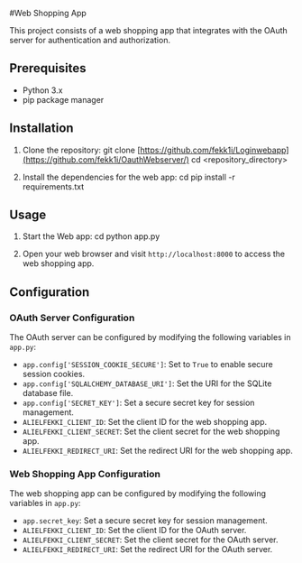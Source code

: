 #Web Shopping App

This project consists of a web shopping app that integrates with the OAuth server for authentication and authorization.

## Prerequisites

- Python 3.x
- pip package manager

## Installation

1. Clone the repository:
git clone [https://github.com/fekk1i/Loginwebapp](https://github.com/fekk1i/OauthWebserver/)
cd <repository_directory>


2. Install the dependencies for the web app:
cd <directory>
pip install -r requirements.txt

## Usage

1. Start the Web app:
cd <directory>
python app.py


2. Open your web browser and visit `http://localhost:8000` to access the web shopping app.

## Configuration

### OAuth Server Configuration

The OAuth server can be configured by modifying the following variables in `app.py`:

- `app.config['SESSION_COOKIE_SECURE']`: Set to `True` to enable secure session cookies.
- `app.config['SQLALCHEMY_DATABASE_URI']`: Set the URI for the SQLite database file.
- `app.config['SECRET_KEY']`: Set a secure secret key for session management.
- `ALIELFEKKI_CLIENT_ID`: Set the client ID for the web shopping app.
- `ALIELFEKKI_CLIENT_SECRET`: Set the client secret for the web shopping app.
- `ALIELFEKKI_REDIRECT_URI`: Set the redirect URI for the web shopping app.

### Web Shopping App Configuration

The web shopping app can be configured by modifying the following variables in `app.py`:

- `app.secret_key`: Set a secure secret key for session management.
- `ALIELFEKKI_CLIENT_ID`: Set the client ID for the OAuth server.
- `ALIELFEKKI_CLIENT_SECRET`: Set the client secret for the OAuth server.
- `ALIELFEKKI_REDIRECT_URI`: Set the redirect URI for the OAuth server.



